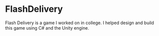 # FlashDelivery

Flash Delivery is a game I worked on in college.
I helped design and build this game using C# and the Unity engine.

